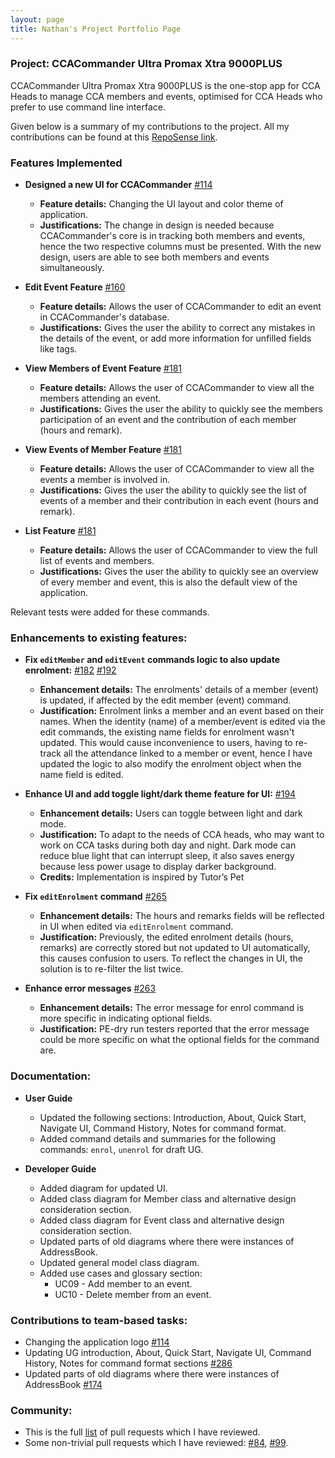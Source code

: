 ```yaml
---
layout: page
title: Nathan's Project Portfolio Page
---
```


### Project: CCACommander Ultra Promax Xtra 9000PLUS

CCACommander Ultra Promax Xtra 9000PLUS is the one-stop app for CCA Heads to manage CCA members and events, optimised for CCA Heads who prefer to use command line interface.

Given below is a summary of my contributions to the project. All my contributions can be found at this [RepoSense link](https://nus-cs2103-ay2324s1.github.io/tp-dashboard/?search=ph-nathan&breakdown=true#/).

### Features Implemented
* **Designed a new UI for CCACommander** [#114](https://github.com/AY2324S1-CS2103T-F11-1/tp/pull/114)
  * **Feature details:** Changing the UI layout and color theme of application.
  * **Justifications:** The change in design is needed because CCACommander's core is in tracking both members and events,
    hence the two respective columns must be presented. With the new design, users are able to see both members and events simultaneously.

* **Edit Event Feature** [#160](https://github.com/AY2324S1-CS2103T-F11-1/tp/pull/160)
  * **Feature details:** Allows the user of CCACommander to edit an event in CCACommander's database.
  * **Justifications:** Gives the user the ability to correct any mistakes in the details of the event, or add more information for unfilled fields like tags.

* **View Members of Event Feature** [#181](https://github.com/AY2324S1-CS2103T-F11-1/tp/pull/181)
  * **Feature details:** Allows the user of CCACommander to view all the members attending an event.
  * **Justifications:** Gives the user the ability to quickly see the members participation of an event and the contribution of each member (hours and remark).

* **View Events of Member Feature** [#181](https://github.com/AY2324S1-CS2103T-F11-1/tp/pull/181)
  * **Feature details:** Allows the user of CCACommander to view all the events a member is involved in.
  * **Justifications:** Gives the user the ability to quickly see the list of events of a member and their contribution in each event (hours and remark).

* **List Feature** [#181](https://github.com/AY2324S1-CS2103T-F11-1/tp/pull/181)
  * **Feature details:** Allows the user of CCACommander to view the full list of events and members.
  * **Justifications:** Gives the user the ability to quickly see an overview of every member and event, this is also the default view of the application.

Relevant tests were added for these commands.

### Enhancements to existing features:
* **Fix `editMember` and `editEvent` commands logic to also update enrolment:** [#182](https://github.com/AY2324S1-CS2103T-F11-1/tp/pull/182) [#192](https://github.com/AY2324S1-CS2103T-F11-1/tp/pull/192)
  * **Enhancement details:** The enrolments' details of a member (event) is updated, if affected by the edit member (event) command.
  * **Justification:** Enrolment links a member and an event based on their names. When the identity (name) of a member/event is edited via the edit commands, the existing name fields for enrolment wasn't updated.
    This would cause inconvenience to users, having to re-track all the attendance linked to a member or event, hence I have updated the logic
    to also modify the enrolment object when the name field is edited.

* **Enhance UI and add toggle light/dark theme feature for UI:** [#194](https://github.com/AY2324S1-CS2103T-F11-1/tp/pull/194)
  * **Enhancement details:** Users can toggle between light and dark mode.
  * **Justification:** To adapt to the needs of CCA heads, who may want to work on CCA tasks during both day and night. Dark mode can reduce blue light
    that can interrupt sleep, it also saves energy because less power usage to display darker background.
  * **Credits:** Implementation is inspired by Tutor’s Pet

* **Fix `editEnrolment` command** [#265](https://github.com/AY2324S1-CS2103T-F11-1/tp/pull/265)
  * **Enhancement details:** The hours and remarks fields will be reflected in UI when edited via `editEnrolment` command.
  * **Justification:** Previously, the edited enrolment details (hours, remarks) are correctly stored but not updated to UI automatically,
    this causes confusion to users. To reflect the changes in UI, the solution is to re-filter the list twice.

* **Enhance error messages** [#263](https://github.com/AY2324S1-CS2103T-F11-1/tp/pull/263)
  * **Enhancement details:** The error message for enrol command is more specific in indicating optional fields.
  * **Justification:** PE-dry run testers reported that the error message could be more specific on what the optional fields for the command are.

### Documentation:
* **User Guide**
  * Updated the following sections: Introduction, About, Quick Start, Navigate UI, Command History, Notes for command format.
  * Added command details and summaries for the following commands: `enrol`, `unenrol` for draft UG.

* **Developer Guide**
  * Added diagram for updated UI.
  * Added class diagram for Member class and alternative design consideration section.
  * Added class diagram for Event class and alternative design consideration section.
  * Updated parts of old diagrams where there were instances of AddressBook.
  * Updated general model class diagram.
  * Added use cases and glossary section:
    * UC09 - Add member to an event.
    * UC10 - Delete member from an event.

### Contributions to team-based tasks:
* Changing the application logo [#114](https://github.com/AY2324S1-CS2103T-F11-1/tp/pull/114)
* Updating UG introduction, About, Quick Start, Navigate UI, Command History, Notes for command format sections [#286](https://github.com/AY2324S1-CS2103T-F11-1/tp/pull/286)
* Updated parts of old diagrams where there were instances of AddressBook [#174](https://github.com/AY2324S1-CS2103T-F11-1/tp/pull/174)

### Community:
* This is the full [list](https://github.com/AY2324S1-CS2103T-F11-1/tp/pulls?q=is%3Apr+reviewed-by%3Aph-nathan) of pull requests which I have reviewed.
* Some non-trivial pull requests which I have reviewed: [#84](https://github.com/AY2324S1-CS2103T-F11-1/tp/pull/84), [#99](https://github.com/AY2324S1-CS2103T-F11-1/tp/pull/99).
